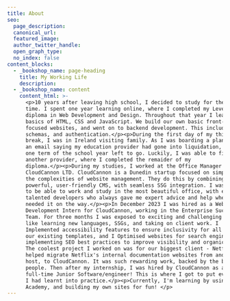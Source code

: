 ```yaml
---
title: About
seo:
  page_description:
  canonical_url:
  featured_image:
  author_twitter_handle:
  open_graph_type:
  no_index: false
content_blocks:
  - _bookshop_name: page-heading
    title: My Working Life
    description:
  - _bookshop_name: content
    content_html: >-
      <p>10 years after leaving high school, I decided to study for the first
      time. I spent one year learning online, where I completed my Level 5
      diploma in Web Development and Design. Throughout that year I learnt the
      basics of HTML, CSS and JavaScript. We build our own basic front-end
      focused websites, and went on to backend development. This included API's,
      schemas, and authentication.</p><p>During the first day of my third term
      break, I was in Ireland visiting family. As I was boarding a plane, I got
      an email saying my education provider had gone into liquidation, with only
      one term of the school year left to go. Luckily, I was able to find
      another provider, where I completed the remaider of my
      diploma.</p><p>During my studies, I worked at the Office Manager for
      CloudCannon LTD. CloudCannon is a Dunedin startup focused on simplifying
      the complexities of website management. They do this by combining a
      powerful, user-friendly CMS, with seamless SSG integration. I was so lucky
      to be able to work and study in the most beautiful office, with extremely
      talented developers who always gave me expert advice and help when I
      needed it on the way.</p><p>In December 2023 I was hired as a Web
      Development Intern for CloudCannon, working in the Enterprise Success
      Team. For three months I was exposed to exciting and challenging tasks
      like learning new languages, SSGs, and taking on client work. I
      Implemented accessibility features to ensure inclusivity for all users on
      our existing templates, and I Optimised websites for search engines by
      implementing SEO best practices to improve visibility and organic traffic.
      The coolest project I worked on was for our biggest client - Netflix. I
      helped migrate Netflix's internal documentation websites from another site
      host, to CloudCannon. It was such rewarding work, backed by the best
      people. Then after my internship, I was hired by CloudCannon as a
      full-time Junior Software/engineer! This is where I got to put everything
      I had learnt into practice.</p><p>Currently, I'm learning by using Code
      Academy, and building my own sites for fun! </p>
---
```

